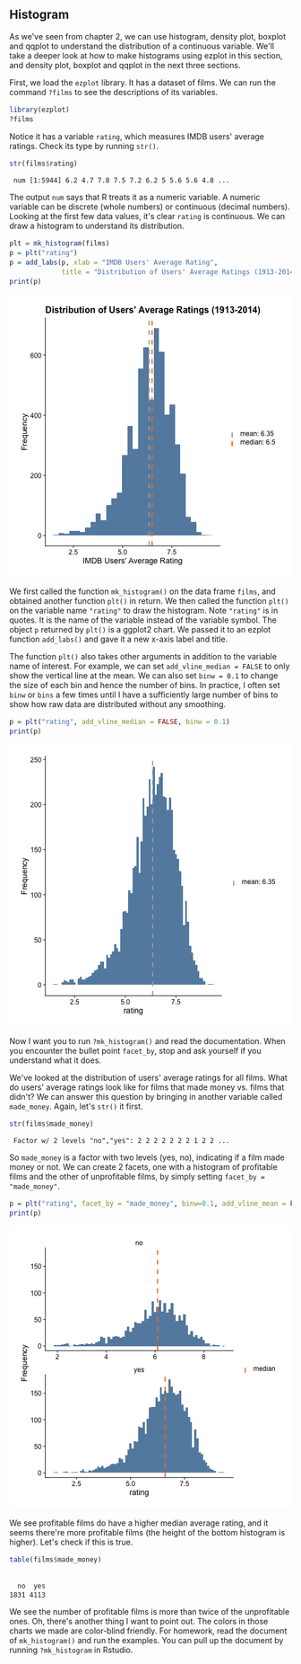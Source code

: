 ## Histogram

As we've seen from chapter 2, we can use histogram, density plot, boxplot and 
qqplot to understand the distribution of a continuous variable. We'll take a 
deeper look at how to make histograms using ezplot in this section, and density 
plot, boxplot and qqplot in the next three sections. 

First, we load the `ezplot` library. It has a dataset of films. We can run the 
command `?films` to see the descriptions of its variables. 

```r
library(ezplot)
?films
```

Notice it has a variable `rating`, which measures IMDB users' average ratings. 
Check its type by running `str()`.

```r
str(films$rating)
```

```
 num [1:5944] 6.2 4.7 7.8 7.5 7.2 6.2 5 5.6 5.6 4.8 ...
```

The output `num` says that R treats it as a numeric variable. A numeric variable 
can be discrete (whole numbers) or continuous (decimal numbers). Looking at the 
first few data values, it's clear `rating` is continuous. We can draw a 
histogram to understand its distribution.

```r
plt = mk_histogram(films)
p = plt("rating") 
p = add_labs(p, xlab = "IMDB Users' Average Rating", 
             title = "Distribution of Users' Average Ratings (1913-2014)")
print(p)
```

![Avg. Ratings with Mean and Median Lines](images/hist_rating_p1-1.png)

We first called the function `mk_histogram()` on the data frame `films`, and 
obtained another function `plt()` in return. We then called the function `plt()` 
on the variable name `"rating"` to draw the histogram. Note `"rating"` is in 
quotes. It is the name of the variable instead of the variable symbol. 
The object `p` returned by `plt()` is a ggplot2 chart. We passed it to an
ezplot function `add_labs()` and gave it a new x-axis label and title. 

The function `plt()` also takes other arguments in addition to the variable name
of interest. For example, we can set `add_vline_median = FALSE` to only show
the vertical line at the mean. We can also set `binw = 0.1` to change the size
of each bin and hence the number of bins. In practice, I often set `binw` or 
`bins` a few times until I have a sufficiently large number of bins to show how 
raw data are distributed without any smoothing.

```r
p = plt("rating", add_vline_median = FALSE, binw = 0.1) 
print(p)
```

![Avg. Ratings with Mean Line](images/hist_rating_p2-1.png)

Now I want you to run `?mk_histogram()` and read the documentation. When you 
encounter the bullet point `facet_by`, stop and ask yourself if you understand 
what it does. 

We've looked at the distribution of users' average ratings for all films. 
What do users' average ratings look like for films that made money vs. films 
that didn't? We can answer this question by bringing in another variable called 
`made_money`. Again, let's `str()` it first.

```r
str(films$made_money)
```

```
 Factor w/ 2 levels "no","yes": 2 2 2 2 2 2 2 1 2 2 ...
```

So `made_money` is a factor with two levels (yes, no), indicating if a film made 
money or not. We can create 2 facets, one with a histogram of profitable films
and the other of unprofitable films, by simply setting `facet_by = "made_money"`.    

```r
p = plt("rating", facet_by = "made_money", binw=0.1, add_vline_mean = F) 
print(p)
```

![Avg. Ratings of Two Film Groups](images/hist_rating_by_made_money-1.png)

We see profitable films do have a higher median average rating, and it seems
there're more profitable films (the height of the bottom histogram is higher).
Let's check if this is true.

```r
table(films$made_money)
```

```

  no  yes 
1831 4113 
```

We see the number of profitable films is more than twice of the unprofitable 
ones. Oh, there's another thing I want to point out. The colors in those
charts we made are color-blind friendly. For homework, read the document of
`mk_histogram()` and run the examples. You can pull up the document by running
`?mk_histogram` in Rstudio. 


